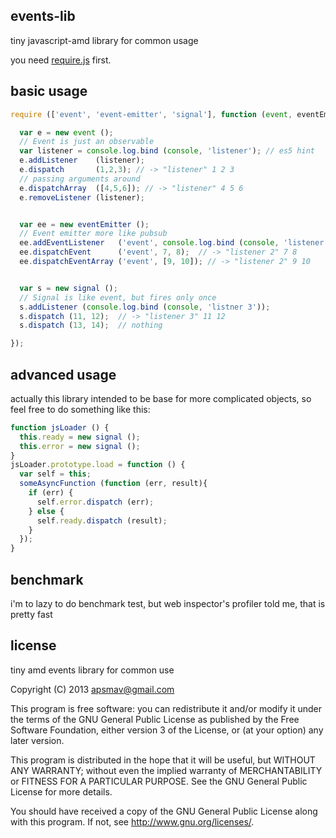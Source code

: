 events-lib
----------

tiny javascript-amd library for common usage

you need [require.js](http://requirejs.org/) first.

basic usage
-----------

```javascript
require (['event', 'event-emitter', 'signal'], function (event, eventEmitter, signal) {

  var e = new event ();
  // Event is just an observable
  var listener = console.log.bind (console, 'listener'); // es5 hint
  e.addListener    (listener);
  e.dispatch       (1,2,3); // -> "listener" 1 2 3
  // passing arguments around
  e.dispatchArray  ([4,5,6]); // -> "listener" 4 5 6
  e.removeListener (listener);


  var ee = new eventEmitter ();
  // Event emitter more like pubsub
  ee.addEventListener   ('event', console.log.bind (console, 'listener 2'));
  ee.dispatchEvent      ('event', 7, 8);  // -> "listener 2" 7 8
  ee.dispatchEventArray ('event', [9, 10]); // -> "listener 2" 9 10


  var s = new signal ();
  // Signal is like event, but fires only once
  s.addListener (console.log.bind (console, 'listner 3'));
  s.dispatch (11, 12);  // -> "listener 3" 11 12
  s.dispatch (13, 14);  // nothing  

});
```

advanced usage
--------------

actually this library intended to be base for more complicated objects, so feel free to do something like this:

```javascript
function jsLoader () {
  this.ready = new signal ();
  this.error = new signal ();
}
jsLoader.prototype.load = function () {
  var self = this;
  someAsyncFunction (function (err, result){
    if (err) {
      self.error.dispatch (err);
    } else {
      self.ready.dispatch (result);
    }
  });
}
```

benchmark
---------

i'm to lazy to do benchmark test, but web inspector's profiler told me, that is pretty fast

license
-------
tiny amd events library for common use

Copyright (C) 2013  apsmav@gmail.com

This program is free software: you can redistribute it and/or modify
it under the terms of the GNU General Public License as published by
the Free Software Foundation, either version 3 of the License, or
(at your option) any later version.

This program is distributed in the hope that it will be useful,
but WITHOUT ANY WARRANTY; without even the implied warranty of
MERCHANTABILITY or FITNESS FOR A PARTICULAR PURPOSE.  See the
GNU General Public License for more details.

You should have received a copy of the GNU General Public License
along with this program.
If not, see <http://www.gnu.org/licenses/>.

